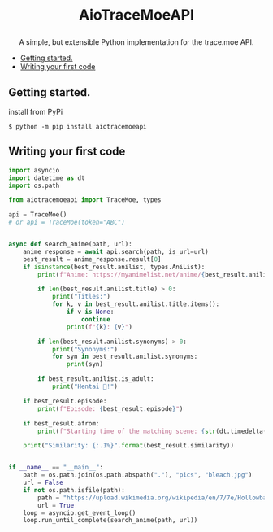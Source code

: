 # <p align="center">AioTraceMoeAPI

<p align="center">A simple, but extensible Python implementation for the trace.moe API.


  * [Getting started.](#getting-started)
  * [Writing your first code](#writing-your-first-code)

## Getting started.
install from PyPi
```
$ python -m pip install aiotracemoeapi
```

## Writing your first code
```python
import asyncio
import datetime as dt
import os.path

from aiotracemoeapi import TraceMoe, types

api = TraceMoe()
# or api = TraceMoe(token="ABC")


async def search_anime(path, url):
    anime_response = await api.search(path, is_url=url)
    best_result = anime_response.result[0]
    if isinstance(best_result.anilist, types.AniList):
        print(f"Anime: https://myanimelist.net/anime/{best_result.anilist.id_mal}")

        if len(best_result.anilist.title) > 0:
            print("Titles:")
            for k, v in best_result.anilist.title.items():
                if v is None:
                    continue
                print(f"{k}: {v}")

        if len(best_result.anilist.synonyms) > 0:
            print("Synonyms:")
            for syn in best_result.anilist.synonyms:
                print(syn)

        if best_result.anilist.is_adult:
            print("Hentai 🔞!")

    if best_result.episode:
        print(f"Episode: {best_result.episode}")

    if best_result.afrom:
        print(f"Starting time of the matching scene: {str(dt.timedelta(seconds=int(best_result.afrom)))}")

    print("Similarity: {:.1%}".format(best_result.similarity))


if __name__ == "__main__":
    path = os.path.join(os.path.abspath("."), "pics", "bleach.jpg")
    url = False
    if not os.path.isfile(path):
        path = "https://upload.wikimedia.org/wikipedia/en/7/7e/Hollowbankai.jpg"
        url = True
    loop = asyncio.get_event_loop()
    loop.run_until_complete(search_anime(path, url))

```
